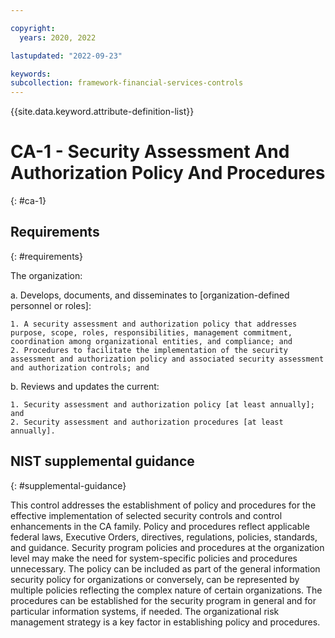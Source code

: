 ```yaml
---

copyright:
  years: 2020, 2022

lastupdated: "2022-09-23"

keywords: 
subcollection: framework-financial-services-controls
---
```


{{site.data.keyword.attribute-definition-list}}

# CA-1 - Security Assessment And Authorization Policy And Procedures
{: #ca-1}

## Requirements
{: #requirements}

The organization:

a. Develops, documents, and disseminates to [organization-defined personnel or roles]:

    1. A security assessment and authorization policy that addresses purpose, scope, roles, responsibilities, management commitment, coordination among organizational entities, and compliance; and
    2. Procedures to facilitate the implementation of the security assessment and authorization policy and associated security assessment and authorization controls; and

b. Reviews and updates the current:

    1. Security assessment and authorization policy [at least annually]; and
    2. Security assessment and authorization procedures [at least annually].

## NIST supplemental guidance
{: #supplemental-guidance}

This control addresses the establishment of policy and procedures for the effective implementation of selected security controls and control enhancements in the CA family. Policy and procedures reflect applicable federal laws, Executive Orders, directives, regulations, policies, standards, and guidance. Security program policies and procedures at the organization level may make the need for system-specific policies and procedures unnecessary. The policy can be included as part of the general information security policy for organizations or conversely, can be represented by multiple policies reflecting the complex nature of certain organizations. The procedures can be established for the security program in general and for particular information systems, if needed. The organizational risk management strategy is a key factor in establishing policy and procedures.

